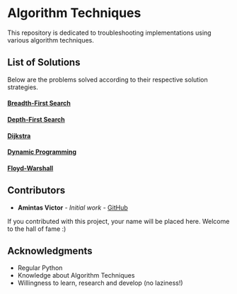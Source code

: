 # Algorithm Techniques

This repository is dedicated to troubleshooting implementations using various algorithm techniques.

## List of Solutions

Below are the problems solved according to their respective solution strategies.

#### [Breadth-First Search](./breadth-first-search/QUESTIONS.md)

#### [Depth-First Search](./depth-first-search/QUESTIONS.md)

#### [Dijkstra](./dijkstra/QUESTIONS.md)

#### [Dynamic Programming](./dynamic-programming/QUESTIONS.md)

#### [Floyd-Warshall](./floyd-warshall/QUESTIONS.md)


## Contributors
* **Amintas Victor** - *Initial work* - [GitHub](https://github.com/amintasvrp)

 If you contributed with this project, your name will be placed here. Welcome to the hall of fame :)

## Acknowledgments
* Regular Python
* Knowledge about Algorithm Techniques
* Willingness to learn, research and develop (no laziness!)